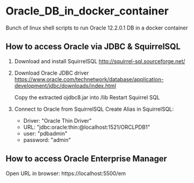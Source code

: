Oracle_DB_in_docker_container
===============================

Bunch of linux shell scripts to run Oracle 12.2.0.1 DB in a docker container 


How to access Oracle via JDBC & SquirrelSQL
-------------------------------------------


1. Download and install SquirrelSQL
    http://squirrel-sql.sourceforge.net/


2. Download Oracle JDBC driver
    https://www.oracle.com/technetwork/database/application-development/jdbc/downloads/index.html

    Copy the extracted ojdbc8.jar into <SquirrelSQL-install-dir>/lib
    Restart Squirrel SQL

3. Connect to Oracle from SquirrelSQL
    Create Alias in SquirrelSQL:
	- Driver: "Oracle Thin Driver"
	- URL: "jdbc:oracle:thin:@localhost:1521/ORCLPDB1"
	- user: "pdbadmin"
	- password: "admin"



How to access Oracle Enterprise Manager
---------------------------------------

Open URL in browser: https://localhost:5500/em
